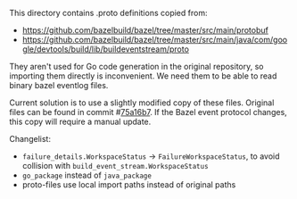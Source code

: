 This directory contains .proto definitions copied from:
* https://github.com/bazelbuild/bazel/tree/master/src/main/protobuf
* https://github.com/bazelbuild/bazel/tree/master/src/main/java/com/google/devtools/build/lib/buildeventstream/proto

They aren't used for Go code generation in the original repository, so importing them directly is inconvenient. We need them to be able to read binary bazel eventlog files. 

Current solution is to use a slightly modified copy of these files. Original files can be found in commit #[75a16b7](https://github.com/bazelbuild/bazel/tree/75a16b7107479441274fa983c04264cdf8556479/src/main/protobuf). If the Bazel event protocol changes, this copy will require a manual update.

Changelist:
* `failure_details.WorkspaceStatus` -> `FailureWorkspaceStatus`, to avoid collision with `build_event_stream.WorkspaceStatus`
* `go_package` instead of `java_package`
* proto-files use local import paths instead of original paths

